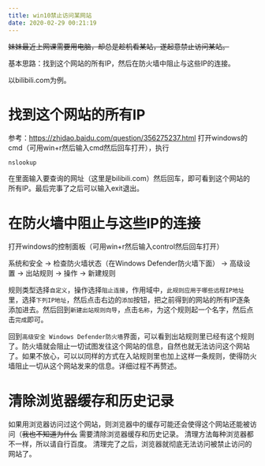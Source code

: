 ```yaml
---
title: win10禁止访问某网站
date: 2020-02-29 00:21:19
---
```


~~妹妹最近上网课需要用电脑，却总是趁机看某站，遂起意禁止访问某站。~~

基本思路：找到这个网站的所有IP，然后在防火墙中阻止与这些IP的连接。

以bilibili.com为例。

# 找到这个网站的所有IP
参考：<https://zhidao.baidu.com/question/356275237.html>
打开windows的cmd（可用win+r然后输入cmd然后回车打开），执行
```shell
nslookup
```

在里面输入要查询的网址（这里是bilibili.com）然后回车，即可看到这个网站的所有IP。最后完事了之后可以输入exit退出。

# 在防火墙中阻止与这些IP的连接
打开windows的控制面板（可用win+r然后输入control然后回车打开）

系统和安全 -> 检查防火墙状态（在Windows Defender防火墙下面） -> 高级设置 -> 出站规则 -> 操作 -> 新建规则

规则类型选择`自定义`，操作选择`阻止连接`，作用域中，`此规则应用于哪些远程IP地址`里，选择`下列IP地址`，然后点击右边的`添加`按钮，把之前得到的网站的所有IP逐条添加进去。然后回到`新建出站规则向导`，点击`名称`，为这个规则起一个名字，然后点击`完成`即可。

回到`高级安全 Windows Defender防火墙`界面，可以看到出站规则里已经有这个规则了。防火墙就会阻止一切试图发往这个网站的信息，自然也就无法访问这个网站了。如果不放心，可以以同样的方式在入站规则里也加上这样一条规则，使得防火墙阻止一切从这个网站发来的信息。详细过程不再赘述。

# 清除浏览器缓存和历史记录
如果用浏览器访问过这个网站，则浏览器中的缓存可能还会使得这个网站还能被访问（~~我也不知道为什么~~
需要清除浏览器缓存和历史记录。
清理方法每种浏览器都不一样，所以请自行百度。
清理完了之后，浏览器就彻底无法访问被禁止访问的网站了。
